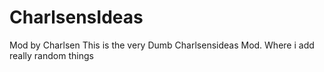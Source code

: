 # CharlsensIdeas
Mod by Charlsen
This is the very Dumb Charlsensideas Mod.
Where i add really random things
